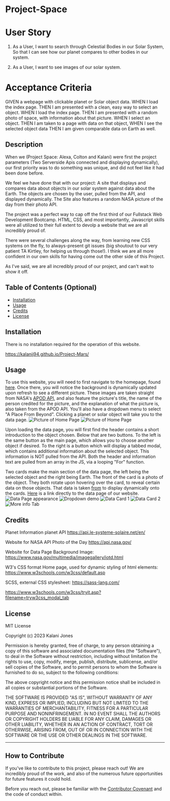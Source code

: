 # Project-Space

# User Story
1. As a User, I want to search through Celestial Bodies in our Solar System, So that I can see how our planet compares to other bodies in our system. 

2. As a User, I want to see images of our solar system.

# Acceptance Criteria
GIVEN a webpage with clickable planet or Solar object data.
WHEN I load the index page.
THEN I am presented with a clean, easy way to select an object.
WHEN I load the index page.
THEN I am presented with a random photo of space, with information about that picture.
WHEN I select an object.
THEN I am taken to a page with data on that object, 
WHEN I see the selected object data
THEN I am given comparable data on Earth as well.


## Description

When we (Project Space: Alexa, Colton and Kalani) were first the project parameters (Two Serverside Apis connected and displaying dynamically), our first priority was to do something was unique, and did not feel like it had been done before. 

We feel we have done that with our project: A site that displays and compares data about objects in our solar system against data about the Earth. The objects are chosen by the user, pulled from the API, and displayed dynamically. The Site also features a random NASA picture of the day from their photo API.

The project was a perfect way to cap off the first third of our Fullstack Web Development Bootcamp. HTML, CSS, and most importantly, Javascript skills were all utilized to their full extent to devolp a website that we are all incredibly proud of.

There were several challenges along the way, from learning new CSS systems on the fly, to always-present git issues (big shoutout to our very patient TA Kirtley, for helping us through those!). I think we are all more confident in our own skills for having come out the other side of this Project. 

As I've said, we are all incredibly proud of our project, and can't wait to show it off. 

## Table of Contents (Optional)

- [Installation](#installation)
- [Usage](#usage)
- [Credits](#credits)
- [License](#license)

## Installation

There is no installation required for the operation of this website.

https://kalanij94.github.io/Project-Mars/

## Usage

To use this website, you will need to first navigate to the homepage, found [here](https://kalanij94.github.io/Project-Mars/). Once there, you will notice the background is dynamically updated upon refresh to see a different picture. These images are taken straight from NASA's [APOD API](https://api.nasa.gov/), and also feature the picture's title, the name of the person credited for the picture, and the explanation of what the picture is, also taken from the APOD API. You'll also have a dropdown menu to select "A Place From Beyond". Clicking a planet or solar object will take you to the data page.
![Picture of Home Page](assets/images/Screenshots/screenshotMainPage.png)
![Picture of Home Page](assets/images/Screenshots/screenshotMainPage2.png)

Upon loading the data page, you will first find the header contains a short introduction to the object chosen. Below that are two buttons. To the left is the same button as the main page, which allows you to choose another object if desired. To the right is a button which will display a tabbed modal, which contains additional information about the selected object. This information is NOT pulled from the API. Both the header and information text are pulled from an array in the JS, via a looping "For" function. 

Two cards make the main section of the data page, the left being the selected object and the right being Earth. The front of the card is a photo of the object. They both rotate upon hovering over the card, to reveal certain data on those objects. That data is taken [from](https://api.le-systeme-solaire.net/en/) to display dynamically onto the cards. [Here](https://kalanij94.github.io/Project-Mars/dataPage.html) is a link directly to the data page of our website. 
![Data Page appearance](assets/images/Screenshots/dataPage.png)
![Dropdown demo](assets/images/Screenshots/datapageDropdown.png)
![Data Card 1](assets/images/Screenshots/dataCard1.png)
![Data Card 2](assets/images/Screenshots/dataCard2.png)
![More info Tab](assets/images/Screenshots/moreinfo.png)


## Credits

Planet Information planet API
https://api.le-systeme-solaire.net/en/

Website for NASA API Photo of the Day
https://api.nasa.gov/

Website for Data Page Background Image:
https://www.nasa.gov/multimedia/imagegallery/iotd.html

W3's CSS format Home page, used for dynamic styling of html elements:
https://www.w3schools.com/w3css/default.asp

SCSS, external CSS stylesheet:
https://sass-lang.com/

https://www.w3schools.com/w3css/tryit.asp?filename=tryw3css_modal_tab

## License

MIT License

Copyright (c) 2023 Kalani Jones

Permission is hereby granted, free of charge, to any person obtaining a copy
of this software and associated documentation files (the "Software"), to deal
in the Software without restriction, including without limitation the rights
to use, copy, modify, merge, publish, distribute, sublicense, and/or sell
copies of the Software, and to permit persons to whom the Software is
furnished to do so, subject to the following conditions:

The above copyright notice and this permission notice shall be included in all
copies or substantial portions of the Software.

THE SOFTWARE IS PROVIDED "AS IS", WITHOUT WARRANTY OF ANY KIND, EXPRESS OR
IMPLIED, INCLUDING BUT NOT LIMITED TO THE WARRANTIES OF MERCHANTABILITY,
FITNESS FOR A PARTICULAR PURPOSE AND NONINFRINGEMENT. IN NO EVENT SHALL THE
AUTHORS OR COPYRIGHT HOLDERS BE LIABLE FOR ANY CLAIM, DAMAGES OR OTHER
LIABILITY, WHETHER IN AN ACTION OF CONTRACT, TORT OR OTHERWISE, ARISING FROM,
OUT OF OR IN CONNECTION WITH THE SOFTWARE OR THE USE OR OTHER DEALINGS IN THE
SOFTWARE.

---

## How to Contribute

If you've like to contribute to this project, please reach out! We are incredibly proud of the work, and also of the numerous future opportunities for future features it could hold.  

Before you reach out, please be familiar with the [Contributor Covenant](https://www.contributor-covenant.org/) and the code of conduct within.